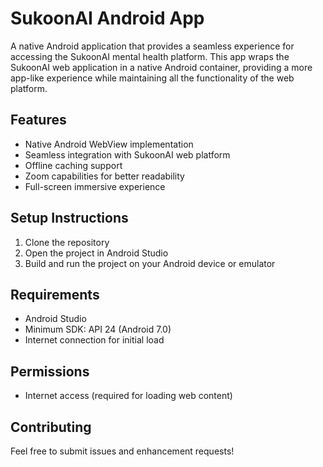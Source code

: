 # SukoonAI Android App

A native Android application that provides a seamless experience for accessing the SukoonAI mental health platform. This app wraps the SukoonAI web application in a native Android container, providing a more app-like experience while maintaining all the functionality of the web platform.

## Features

- Native Android WebView implementation
- Seamless integration with SukoonAI web platform
- Offline caching support
- Zoom capabilities for better readability
- Full-screen immersive experience

## Setup Instructions

1. Clone the repository
2. Open the project in Android Studio
3. Build and run the project on your Android device or emulator

## Requirements

- Android Studio
- Minimum SDK: API 24 (Android 7.0)
- Internet connection for initial load

## Permissions

- Internet access (required for loading web content)

## Contributing

Feel free to submit issues and enhancement requests! 